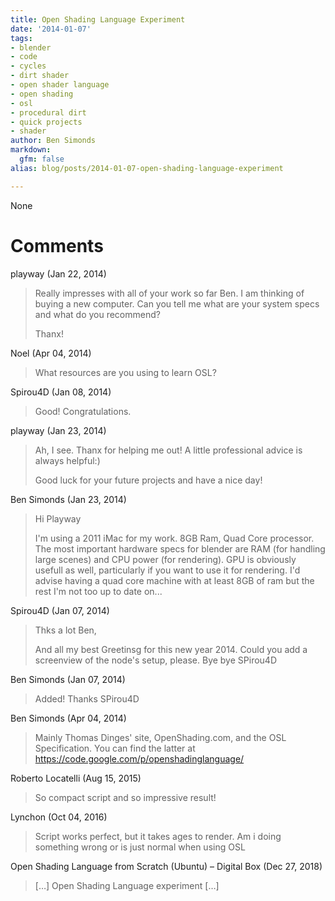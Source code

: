 ```yaml
---
title: Open Shading Language Experiment
date: '2014-01-07'
tags:
- blender
- code
- cycles
- dirt shader
- open shader language
- open shading
- osl
- procedural dirt
- quick projects
- shader
author: Ben Simonds
markdown:
  gfm: false
alias: blog/posts/2014-01-07-open-shading-language-experiment

---
```


None




# Comments


playway (Jan 22, 2014)
> Really impresses with all of your work so far Ben. I am thinking of buying a new computer. Can you tell me what are your system specs and what do you recommend?
> 
> Thanx!

Noel (Apr 04, 2014)
> What resources are you using to learn OSL?

Spirou4D (Jan 08, 2014)
> Good! 
> Congratulations.

playway (Jan 23, 2014)
> Ah, I see. Thanx for helping me out! A little professional advice is always helpful:)
> 
> Good luck for your future projects and have a nice day!

Ben Simonds (Jan 23, 2014)
> Hi Playway
> 
> I'm using a 2011 iMac for my work. 8GB Ram, Quad Core processor. The most important hardware specs for blender are RAM (for handling large scenes) and CPU power (for rendering). GPU is obviously usefull as well, particularly if you want to use it for rendering. I'd advise having a quad core machine with at least 8GB of ram but the rest I'm not too up to date on...

Spirou4D (Jan 07, 2014)
> Thks a lot Ben,
> 
> And all my best Greetinsg for this new year 2014.
> Could you add a screenview of the node's setup, please.
> Bye bye
> SPirou4D

Ben Simonds (Jan 07, 2014)
> Added! Thanks SPirou4D

Ben Simonds (Apr 04, 2014)
> Mainly Thomas Dinges' site, OpenShading.com, and the OSL Specification. You can find the latter at https://code.google.com/p/openshadinglanguage/

Roberto Locatelli (Aug 15, 2015)
> So compact script and so impressive result!

Lynchon (Oct 04, 2016)
> Script works perfect, but it takes ages to render. Am i doing something wrong or is just normal when using OSL

Open Shading Language from Scratch (Ubuntu) &#8211; Digital Box (Dec 27, 2018)
> [&#8230;] Open Shading Language experiment [&#8230;]
